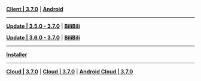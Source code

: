**[Client | 3.7.0](https://autopatchcn.yuanshen.com/client_app/download/pc_zip/20230513200250_hFVOC1wXPDVnzH87/YuanShen_3.7.0.zip)** | **[Android](https://autopatchcn.yuanshen.com/client_app/download/Android/20230513200208_1zoW0Mjbs3RTCNvV/mihoyo/yuanshen_3.7.0.apk)**

---

**[Update | 3.5.0 - 3.7.0](https://autopatchcn.yuanshen.com/client_app/update/hk4e_cn/18/game_3.5.0_3.7.0_hdiff_nCAjMWYZUqVxTOPr.zip)** | **[BiliBili](https://autopatchcn.yuanshen.com/client_app/update/hk4e_cn/17/game_3.5.0_3.7.0_hdiff_wjuFUYvRQ17sM6yr.zip)**

**[Update | 3.6.0 - 3.7.0](https://autopatchcn.yuanshen.com/client_app/update/hk4e_cn/18/game_3.6.0_3.7.0_hdiff_Hg6VUMKer0GyQzCs.zip)** | **[BiliBili](https://autopatchcn.yuanshen.com/client_app/update/hk4e_cn/17/game_3.6.0_3.7.0_hdiff_V8zbpDjXf9o1JwsE.zip)**

---

**[Installer](https://autopatchcn.yuanshen.com/client_app/download/launcher/20230510151233_AdNYBWhbj9DfD4TF/mihoyo/yuanshen_setup_20230508115935.exe)**

---

**[Cloud | 3.7.0](https://autopatchcn.yuanshen.com/client_app/download/cloudgame/pc/20230523141442_RCG8ntgFmx2Wm8My/mihoyo/yscloud_3.7.0.exe)** |  **[Cloud | 3.7.0](https://cloudgame-static.mihoyo.com/app/pc/GenshinImpactCloudGame_3.7.0.799_release_prod_setup_20230523121452_mihoyo.exe)** | **[Android Cloud | 3.7.0](https://autopatchcn.yuanshen.com/client_app/download/cloudgame/android/20230515165901_nX4q1sUGKhDuQUEy/mihoyo/yscloud_3.7.0.apk)**
